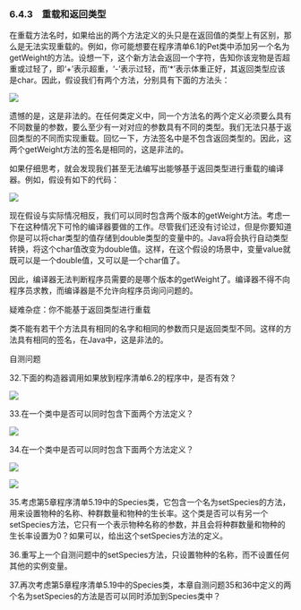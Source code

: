    

### 6.4.3　重载和返回类型

在重载方法名时，如果给出的两个方法定义的头只是在返回值的类型上有区别，那么是无法实现重载的。例如，你可能想要在程序清单6.1的Pet类中添加另一个名为getWeight的方法。设想一下，这个新方法会返回一个字符，告知你该宠物是否超重或过轻了，即‘+’表示超重，‘-’表示过轻，而‘*’表示体重正好，其返回类型应该是char。因此，假设我们有两个方法，分别具有下面的方法头：

![](0-Assets/Epubook/程序员编程语言经典合集（计算机科学丛书5册套装），javapython编程语言含经典教材龙书《编译原理》%20(Bruce%20Eckel%20%20Alfred%20V.%20Aho%20%20Monica%20S.%20Lam%20etc.)%20(Z-Library)/images/image10440.jpeg)

遗憾的是，这是非法的。在任何类定义中，同一个方法名的两个定义必须要么具有不同数量的参数，要么至少有一对对应的参数具有不同的类型。我们无法只基于返回类型的不同而实现重载。回忆一下，方法签名中是不包含返回类型的。因此，这两个getWeight方法的签名是相同的，这是非法的。

如果仔细思考，就会发现我们甚至无法编写出能够基于返回类型进行重载的编译器。例如，假设有如下的代码：

![](0-Assets/Epubook/程序员编程语言经典合集（计算机科学丛书5册套装），javapython编程语言含经典教材龙书《编译原理》%20(Bruce%20Eckel%20%20Alfred%20V.%20Aho%20%20Monica%20S.%20Lam%20etc.)%20(Z-Library)/images/image10441.jpeg)

现在假设与实际情况相反，我们可以同时包含两个版本的getWeight方法。考虑一下在这种情况下可怜的编译器要做的工作。尽管我们还没有讨论过，但是你要知道你是可以将char类型的值存储到double类型的变量中的。Java将会执行自动类型转换，将这个char值改变为double值。这样，在这个假设的场景中，变量value就既可以是一个double值，又可以是一个char值了。

因此，编译器无法判断程序员需要的是哪个版本的getWeight了。编译器不得不向程序员求教，而编译器是不允许向程序员询问问题的。

疑难杂症：你不能基于返回类型进行重载

类不能有若干个方法具有相同的名字和相同的参数而只是返回类型不同。这样的方法具有相同的签名，在Java中，这是非法的。

自测问题

32.下面的构造器调用如果放到程序清单6.2的程序中，是否有效？

![](../Images/image10442.gif)

33.在一个类中是否可以同时包含下面两个方法定义？

![](0-Assets/Epubook/程序员编程语言经典合集（计算机科学丛书5册套装），javapython编程语言含经典教材龙书《编译原理》%20(Bruce%20Eckel%20%20Alfred%20V.%20Aho%20%20Monica%20S.%20Lam%20etc.)%20(Z-Library)/images/image10443.jpeg)

34.在一个类中是否可以同时包含下面两个方法定义？

![](0-Assets/Epubook/程序员编程语言经典合集（计算机科学丛书5册套装），javapython编程语言含经典教材龙书《编译原理》%20(Bruce%20Eckel%20%20Alfred%20V.%20Aho%20%20Monica%20S.%20Lam%20etc.)%20(Z-Library)/images/image10444.jpeg)

![](0-Assets/Epubook/程序员编程语言经典合集（计算机科学丛书5册套装），javapython编程语言含经典教材龙书《编译原理》%20(Bruce%20Eckel%20%20Alfred%20V.%20Aho%20%20Monica%20S.%20Lam%20etc.)%20(Z-Library)/images/image10445.jpeg)

35.考虑第5章程序清单5.19中的Species类，它包含一个名为setSpecies的方法，用来设置物种的名称、种群数量和物种的生长率。这个类是否可以有另一个setSpecies方法，它只有一个表示物种名称的参数，并且会将种群数量和物种的生长率设置为0？如果可以，给出这个setSpecies方法的定义。

36.重写上一个自测问题中的setSpecies方法，只设置物种的名称，而不设置任何其他的实例变量。

37.再次考虑第5章程序清单5.19中的Species类，本章自测问题35和36中定义的两个名为setSpecies的方法是否可以同时添加到Species类中？